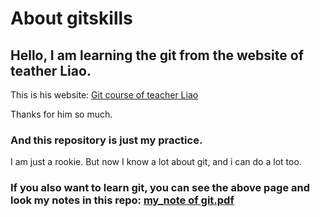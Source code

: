 # About gitskills


## Hello, I am learning the git from the website of teather Liao.

This is his website: [Git course of teacher Liao](https://www.liaoxuefeng.com/wiki/896043488029600)

Thanks for him so much.

### And this repository is just my practice.

I am just a rookie. But now I know a lot about git, and i can do a lot too.

### If you also want to learn git, you can see the above page and look my notes in this repo: [my_note of git.pdf](https://github.com/doctorf18/gitskills/blob/master/my_note_of_git.pdf)




